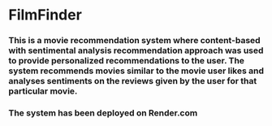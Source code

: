 # FilmFinder

### This is a movie recommendation system where content-based  with sentimental analysis recommendation approach was used to provide personalized recommendations to the user. The system recommends movies similar to the movie user likes and analyses sentiments on the reviews given by the user for that particular movie.

### The system has been deployed on Render.com

